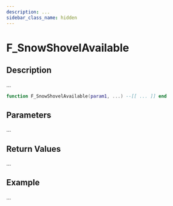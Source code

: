 ```yaml
---
description: ...
sidebar_class_name: hidden
---
```


# F_SnowShovelAvailable

## Description

...

```lua
function F_SnowShovelAvailable(param1, ...) --[[ ... ]] end
```

## Parameters

...

## Return Values

...

## Example

...


